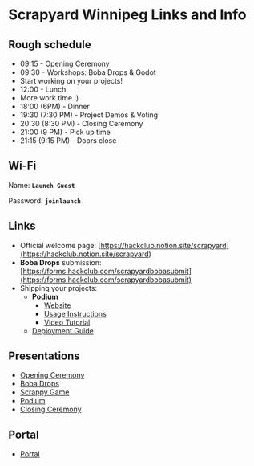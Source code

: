 # Scrapyard Winnipeg Links and Info

## Rough schedule

- 09:15 - Opening Ceremony
- 09:30 - Workshops: Boba Drops & Godot
- Start working on your projects!
- 12:00 - Lunch
- More work time :)
- 18:00 (6PM) - Dinner
- 19:30 (7:30 PM) - Project Demos & Voting
- 20:30 (8:30 PM) - Closing Ceremony
- 21:00 (9 PM) - Pick up time
- 21:15 (9:15 PM) - Doors close

## Wi-Fi

Name: **`Launch Guest`**

Password: **`joinlaunch`**

## Links

- Official welcome page: [https://hackclub.notion.site/scrapyard](https://hackclub.notion.site/scrapyard)
- **Boba Drops** submission: [https://forms.hackclub.com/scrapyardbobasubmit](https://forms.hackclub.com/scrapyardbobasubmit)
- Shipping your projects:
  - **Podium**
    - [Website](https://podium.hackclub.com/events)
    - [Usage Instructions](https://docs.google.com/document/d/14WFX9GWybl3dlpYt2hXv4qr5sic1pFi0Vn5eim95I0w/view)
    - [Video Tutorial](https://www.loom.com/share/bbbab3e972df4a92a3f805616ea69cbb)
  - [Deployment Guide](https://hackclub.notion.site/depolyment-guide)

## Presentations

- [Opening Ceremony](https://docs.google.com/presentation/d/1GYDd3MrI0nQPTYYRN79mnbl4Q3dAcmLQeH9cOxixErE/view)
- [Boba Drops](https://docs.google.com/presentation/d/16aAHd1MME6rddBnh0va3oICK22pfgpvR/view)
- [Scrappy Game](https://docs.google.com/presentation/d/1G3bKIdjtIq1PMsBwMOzEYmY1-y0BNhiNDirpQdWd-m8/view)
- [Podium](https://docs.google.com/presentation/d/1jqiotnpM85Mahff5m0P0QbYmo_BgqnriRY_NR1aZ9rY/view)
- [Closing Ceremony](https://docs.google.com/presentation/d/1Vssxyf9HpmyJhiLfCRYFOXtrzo7jrPc0SJdqP1uVOQo/view)

## Portal

- [Portal](https://hackclub.zoom.us/j/82463161473?pwd=GbhKbvsabZZbE1EwRe5vT5rUjKyZKi.1)